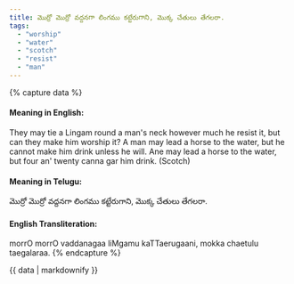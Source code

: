 ```yaml
---
title: మొర్రో మొర్రో వద్దనగా లింగము కట్టేరుగాని, మొక్క చేతులు తేగలరా.
tags:
  - "worship"
  - "water"
  - "scotch"
  - "resist"
  - "man"
---
```


{% capture data %}
#### Meaning in English:
They may tie a Lingam round a man's neck however much he resist it, but can they make him worship it?
A man may lead a horse to the water, but he cannot make him drink unless he will.
Ane may lead a horse to the water, but four an' twenty canna gar him drink. (Scotch)

#### Meaning in Telugu:
మొర్రో మొర్రో వద్దనగా లింగము కట్టేరుగాని, మొక్క చేతులు తేగలరా.

#### English Transliteration:
morrO morrO vaddanagaa liMgamu kaTTaerugaani, mokka chaetulu taegalaraa.
{% endcapture %}

<div class="notice">{{ data | markdownify }}</div>

